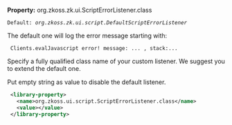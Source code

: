 **Property:** org.zkoss.zk.ui.ScriptErrorListener.class

`Default: `<i>`org.zkoss.zk.ui.script.DefaultScriptErrorListener`</i>

The default one will log the error message starting with:

` Clients.evalJavascript error! message: ... , stack:...`

Specify a fully qualified class name of your custom listener. We suggest
you to extend the default one.

Put empty string as value to disable the default listener.

```xml
 <library-property>
   <name>org.zkoss.ui.script.ScriptErrorListener.class</name>
   <value></value>
 </library-property>
```
